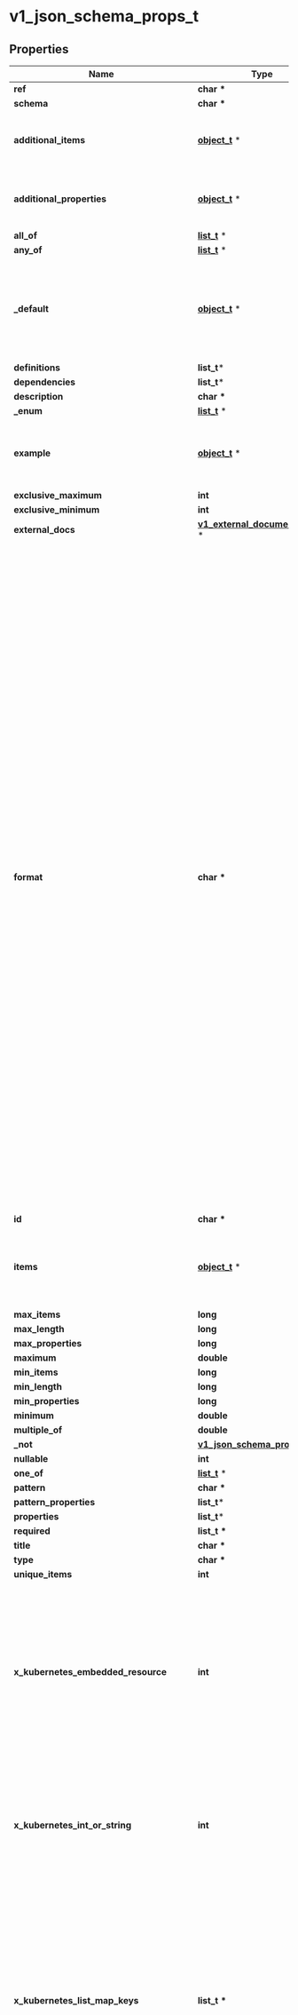 # v1_json_schema_props_t

## Properties
Name | Type | Description | Notes
------------ | ------------- | ------------- | -------------
**ref** | **char \*** |  | [optional] 
**schema** | **char \*** |  | [optional] 
**additional_items** | [**object_t**](.md) \* | JSONSchemaPropsOrBool represents JSONSchemaProps or a boolean value. Defaults to true for the boolean property. | [optional] 
**additional_properties** | [**object_t**](.md) \* | JSONSchemaPropsOrBool represents JSONSchemaProps or a boolean value. Defaults to true for the boolean property. | [optional] 
**all_of** | [**list_t**](v1_json_schema_props.md) \* |  | [optional] 
**any_of** | [**list_t**](v1_json_schema_props.md) \* |  | [optional] 
**_default** | [**object_t**](.md) \* | default is a default value for undefined object fields. Defaulting is a beta feature under the CustomResourceDefaulting feature gate. Defaulting requires spec.preserveUnknownFields to be false. | [optional] 
**definitions** | **list_t*** |  | [optional] 
**dependencies** | **list_t*** |  | [optional] 
**description** | **char \*** |  | [optional] 
**_enum** | [**list_t**](object.md) \* |  | [optional] 
**example** | [**object_t**](.md) \* | JSON represents any valid JSON value. These types are supported: bool, int64, float64, string, []interface{}, map[string]interface{} and nil. | [optional] 
**exclusive_maximum** | **int** |  | [optional] 
**exclusive_minimum** | **int** |  | [optional] 
**external_docs** | [**v1_external_documentation_t**](v1_external_documentation.md) \* |  | [optional] 
**format** | **char \*** | format is an OpenAPI v3 format string. Unknown formats are ignored. The following formats are validated:  - bsonobjectid: a bson object ID, i.e. a 24 characters hex string - uri: an URI as parsed by Golang net/url.ParseRequestURI - email: an email address as parsed by Golang net/mail.ParseAddress - hostname: a valid representation for an Internet host name, as defined by RFC 1034, section 3.1 [RFC1034]. - ipv4: an IPv4 IP as parsed by Golang net.ParseIP - ipv6: an IPv6 IP as parsed by Golang net.ParseIP - cidr: a CIDR as parsed by Golang net.ParseCIDR - mac: a MAC address as parsed by Golang net.ParseMAC - uuid: an UUID that allows uppercase defined by the regex (?i)^[0-9a-f]{8}-?[0-9a-f]{4}-?[0-9a-f]{4}-?[0-9a-f]{4}-?[0-9a-f]{12}$ - uuid3: an UUID3 that allows uppercase defined by the regex (?i)^[0-9a-f]{8}-?[0-9a-f]{4}-?3[0-9a-f]{3}-?[0-9a-f]{4}-?[0-9a-f]{12}$ - uuid4: an UUID4 that allows uppercase defined by the regex (?i)^[0-9a-f]{8}-?[0-9a-f]{4}-?4[0-9a-f]{3}-?[89ab][0-9a-f]{3}-?[0-9a-f]{12}$ - uuid5: an UUID5 that allows uppercase defined by the regex (?i)^[0-9a-f]{8}-?[0-9a-f]{4}-?5[0-9a-f]{3}-?[89ab][0-9a-f]{3}-?[0-9a-f]{12}$ - isbn: an ISBN10 or ISBN13 number string like \&quot;0321751043\&quot; or \&quot;978-0321751041\&quot; - isbn10: an ISBN10 number string like \&quot;0321751043\&quot; - isbn13: an ISBN13 number string like \&quot;978-0321751041\&quot; - creditcard: a credit card number defined by the regex ^(?:4[0-9]{12}(?:[0-9]{3})?|5[1-5][0-9]{14}|6(?:011|5[0-9][0-9])[0-9]{12}|3[47][0-9]{13}|3(?:0[0-5]|[68][0-9])[0-9]{11}|(?:2131|1800|35\\\\d{3})\\\\d{11})$ with any non digit characters mixed in - ssn: a U.S. social security number following the regex ^\\\\d{3}[- ]?\\\\d{2}[- ]?\\\\d{4}$ - hexcolor: an hexadecimal color code like \&quot;#FFFFFF: following the regex ^#?([0-9a-fA-F]{3}|[0-9a-fA-F]{6})$ - rgbcolor: an RGB color code like rgb like \&quot;rgb(255,255,2559\&quot; - byte: base64 encoded binary data - password: any kind of string - date: a date string like \&quot;2006-01-02\&quot; as defined by full-date in RFC3339 - duration: a duration string like \&quot;22 ns\&quot; as parsed by Golang time.ParseDuration or compatible with Scala duration format - datetime: a date time string like \&quot;2014-12-15T19:30:20.000Z\&quot; as defined by date-time in RFC3339. | [optional] 
**id** | **char \*** |  | [optional] 
**items** | [**object_t**](.md) \* | JSONSchemaPropsOrArray represents a value that can either be a JSONSchemaProps or an array of JSONSchemaProps. Mainly here for serialization purposes. | [optional] 
**max_items** | **long** |  | [optional] 
**max_length** | **long** |  | [optional] 
**max_properties** | **long** |  | [optional] 
**maximum** | **double** |  | [optional] 
**min_items** | **long** |  | [optional] 
**min_length** | **long** |  | [optional] 
**min_properties** | **long** |  | [optional] 
**minimum** | **double** |  | [optional] 
**multiple_of** | **double** |  | [optional] 
**_not** | [**v1_json_schema_props_t**](v1_json_schema_props.md) \* |  | [optional] 
**nullable** | **int** |  | [optional] 
**one_of** | [**list_t**](v1_json_schema_props.md) \* |  | [optional] 
**pattern** | **char \*** |  | [optional] 
**pattern_properties** | **list_t*** |  | [optional] 
**properties** | **list_t*** |  | [optional] 
**required** | **list_t \*** |  | [optional] 
**title** | **char \*** |  | [optional] 
**type** | **char \*** |  | [optional] 
**unique_items** | **int** |  | [optional] 
**x_kubernetes_embedded_resource** | **int** | x-kubernetes-embedded-resource defines that the value is an embedded Kubernetes runtime.Object, with TypeMeta and ObjectMeta. The type must be object. It is allowed to further restrict the embedded object. kind, apiVersion and metadata are validated automatically. x-kubernetes-preserve-unknown-fields is allowed to be true, but does not have to be if the object is fully specified (up to kind, apiVersion, metadata). | [optional] 
**x_kubernetes_int_or_string** | **int** | x-kubernetes-int-or-string specifies that this value is either an integer or a string. If this is true, an empty type is allowed and type as child of anyOf is permitted if following one of the following patterns:  1) anyOf:    - type: integer    - type: string 2) allOf:    - anyOf:      - type: integer      - type: string    - ... zero or more | [optional] 
**x_kubernetes_list_map_keys** | **list_t \*** | x-kubernetes-list-map-keys annotates an array with the x-kubernetes-list-type &#x60;map&#x60; by specifying the keys used as the index of the map.  This tag MUST only be used on lists that have the \&quot;x-kubernetes-list-type\&quot; extension set to \&quot;map\&quot;. Also, the values specified for this attribute must be a scalar typed field of the child structure (no nesting is supported).  The properties specified must either be required or have a default value, to ensure those properties are present for all list items. | [optional] 
**x_kubernetes_list_type** | **char \*** | x-kubernetes-list-type annotates an array to further describe its topology. This extension must only be used on lists and may have 3 possible values:  1) &#x60;atomic&#x60;: the list is treated as a single entity, like a scalar.      Atomic lists will be entirely replaced when updated. This extension      may be used on any type of list (struct, scalar, ...). 2) &#x60;set&#x60;:      Sets are lists that must not have multiple items with the same value. Each      value must be a scalar, an object with x-kubernetes-map-type &#x60;atomic&#x60; or an      array with x-kubernetes-list-type &#x60;atomic&#x60;. 3) &#x60;map&#x60;:      These lists are like maps in that their elements have a non-index key      used to identify them. Order is preserved upon merge. The map tag      must only be used on a list with elements of type object. Defaults to atomic for arrays. | [optional] 
**x_kubernetes_map_type** | **char \*** | x-kubernetes-map-type annotates an object to further describe its topology. This extension must only be used when type is object and may have 2 possible values:  1) &#x60;granular&#x60;:      These maps are actual maps (key-value pairs) and each fields are independent      from each other (they can each be manipulated by separate actors). This is      the default behaviour for all maps. 2) &#x60;atomic&#x60;: the list is treated as a single entity, like a scalar.      Atomic maps will be entirely replaced when updated. | [optional] 
**x_kubernetes_preserve_unknown_fields** | **int** | x-kubernetes-preserve-unknown-fields stops the API server decoding step from pruning fields which are not specified in the validation schema. This affects fields recursively, but switches back to normal pruning behaviour if nested properties or additionalProperties are specified in the schema. This can either be true or undefined. False is forbidden. | [optional] 
**x_kubernetes_validations** | [**list_t**](v1_validation_rule.md) \* | x-kubernetes-validations describes a list of validation rules written in the CEL expression language. | [optional] 

[[Back to Model list]](../README.md#documentation-for-models) [[Back to API list]](../README.md#documentation-for-api-endpoints) [[Back to README]](../README.md)


